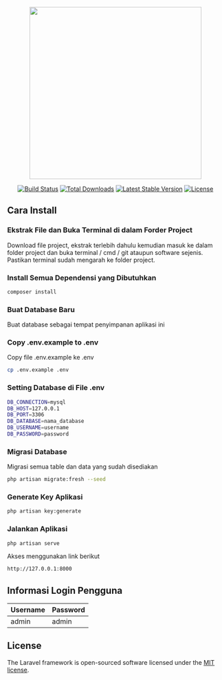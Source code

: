 <p align="center"><a href="https://laravel.com" target="_blank"><img src="https://raw.githubusercontent.com/laravel/art/master/logo-lockup/5%20SVG/2%20CMYK/1%20Full%20Color/laravel-logolockup-cmyk-red.svg" width="400"></a></p>

<p align="center">
<a href="https://travis-ci.org/laravel/framework"><img src="https://travis-ci.org/laravel/framework.svg" alt="Build Status"></a>
<a href="https://packagist.org/packages/laravel/framework"><img src="https://img.shields.io/packagist/dt/laravel/framework" alt="Total Downloads"></a>
<a href="https://packagist.org/packages/laravel/framework"><img src="https://img.shields.io/packagist/v/laravel/framework" alt="Latest Stable Version"></a>
<a href="https://packagist.org/packages/laravel/framework"><img src="https://img.shields.io/packagist/l/laravel/framework" alt="License"></a>
</p>

## Cara Install

### Ekstrak File dan Buka Terminal di dalam Forder Project

Download file project, ekstrak terlebih dahulu kemudian masuk ke dalam folder project dan buka terminal / cmd / git ataupun software sejenis. Pastikan terminal sudah mengarah ke folder project.

### Install Semua Dependensi yang Dibutuhkan

```bash
composer install
```

### Buat Database Baru

Buat database sebagai tempat penyimpanan aplikasi ini

### Copy .env.example to .env

Copy file .env.example ke .env

```bash
cp .env.example .env
```

### Setting Database di File .env

```bash
DB_CONNECTION=mysql
DB_HOST=127.0.0.1
DB_PORT=3306
DB_DATABASE=nama_database
DB_USERNAME=username
DB_PASSWORD=password
```

### Migrasi Database

Migrasi semua table dan data yang sudah disediakan

```bash
php artisan migrate:fresh --seed
```

### Generate Key Aplikasi

```bash
php artisan key:generate
```

### Jalankan Aplikasi

```bash
php artisan serve
```

Akses menggunakan link berikut

```bash
http://127.0.0.1:8000
```

## Informasi Login Pengguna

| Username | Password |
| -------- | -------- |
| admin    | admin    |

## License

The Laravel framework is open-sourced software licensed under the [MIT license](https://opensource.org/licenses/MIT).
